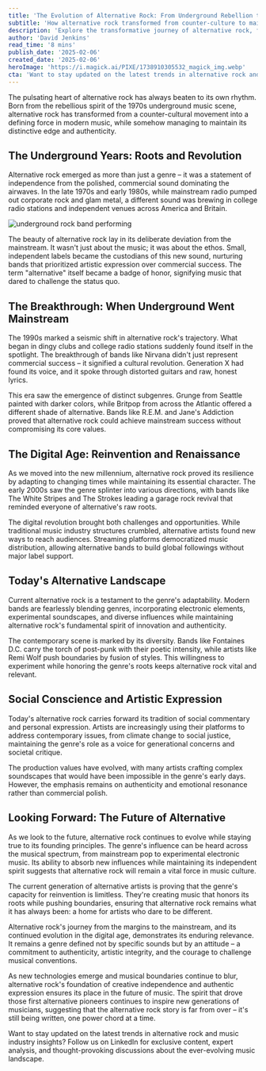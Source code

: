```yaml
---
title: 'The Evolution of Alternative Rock: From Underground Rebellion to Cultural Force'
subtitle: 'How alternative rock transformed from counter-culture to mainstream while keeping its edge'
description: 'Explore the transformative journey of alternative rock, from its 1970s underground beginnings to its cultural influence in the 21st century. Discover how this genre has evolved while retaining its core rebellious spirit, ushering new trends in the music industry.'
author: 'David Jenkins'
read_time: '8 mins'
publish_date: '2025-02-06'
created_date: '2025-02-06'
heroImage: 'https://i.magick.ai/PIXE/1738910305532_magick_img.webp'
cta: 'Want to stay updated on the latest trends in alternative rock and music industry insights? Follow us on LinkedIn for exclusive content, expert analysis, and thought-provoking discussions about the ever-evolving music landscape.'
---
```


The pulsating heart of alternative rock has always beaten to its own rhythm. Born from the rebellious spirit of the 1970s underground music scene, alternative rock has transformed from a counter-cultural movement into a defining force in modern music, while somehow managing to maintain its distinctive edge and authenticity.

## The Underground Years: Roots and Revolution

Alternative rock emerged as more than just a genre – it was a statement of independence from the polished, commercial sound dominating the airwaves. In the late 1970s and early 1980s, while mainstream radio pumped out corporate rock and glam metal, a different sound was brewing in college radio stations and independent venues across America and Britain.

![underground rock band performing](https://i.magick.ai/PIXE/1738910305532_magick_img.webp)

The beauty of alternative rock lay in its deliberate deviation from the mainstream. It wasn't just about the music; it was about the ethos. Small, independent labels became the custodians of this new sound, nurturing bands that prioritized artistic expression over commercial success. The term "alternative" itself became a badge of honor, signifying music that dared to challenge the status quo.

## The Breakthrough: When Underground Went Mainstream

The 1990s marked a seismic shift in alternative rock's trajectory. What began in dingy clubs and college radio stations suddenly found itself in the spotlight. The breakthrough of bands like Nirvana didn't just represent commercial success – it signified a cultural revolution. Generation X had found its voice, and it spoke through distorted guitars and raw, honest lyrics.

This era saw the emergence of distinct subgenres. Grunge from Seattle painted with darker colors, while Britpop from across the Atlantic offered a different shade of alternative. Bands like R.E.M. and Jane's Addiction proved that alternative rock could achieve mainstream success without compromising its core values.

## The Digital Age: Reinvention and Renaissance

As we moved into the new millennium, alternative rock proved its resilience by adapting to changing times while maintaining its essential character. The early 2000s saw the genre splinter into various directions, with bands like The White Stripes and The Strokes leading a garage rock revival that reminded everyone of alternative's raw roots.

The digital revolution brought both challenges and opportunities. While traditional music industry structures crumbled, alternative artists found new ways to reach audiences. Streaming platforms democratized music distribution, allowing alternative bands to build global followings without major label support.

## Today's Alternative Landscape

Current alternative rock is a testament to the genre's adaptability. Modern bands are fearlessly blending genres, incorporating electronic elements, experimental soundscapes, and diverse influences while maintaining alternative rock's fundamental spirit of innovation and authenticity.

The contemporary scene is marked by its diversity. Bands like Fontaines D.C. carry the torch of post-punk with their poetic intensity, while artists like Remi Wolf push boundaries by fusion of styles. This willingness to experiment while honoring the genre's roots keeps alternative rock vital and relevant.

## Social Conscience and Artistic Expression

Today's alternative rock carries forward its tradition of social commentary and personal expression. Artists are increasingly using their platforms to address contemporary issues, from climate change to social justice, maintaining the genre's role as a voice for generational concerns and societal critique.

The production values have evolved, with many artists crafting complex soundscapes that would have been impossible in the genre's early days. However, the emphasis remains on authenticity and emotional resonance rather than commercial polish.

## Looking Forward: The Future of Alternative

As we look to the future, alternative rock continues to evolve while staying true to its founding principles. The genre's influence can be heard across the musical spectrum, from mainstream pop to experimental electronic music. Its ability to absorb new influences while maintaining its independent spirit suggests that alternative rock will remain a vital force in music culture.

The current generation of alternative artists is proving that the genre's capacity for reinvention is limitless. They're creating music that honors its roots while pushing boundaries, ensuring that alternative rock remains what it has always been: a home for artists who dare to be different.

Alternative rock's journey from the margins to the mainstream, and its continued evolution in the digital age, demonstrates its enduring relevance. It remains a genre defined not by specific sounds but by an attitude – a commitment to authenticity, artistic integrity, and the courage to challenge musical conventions.

As new technologies emerge and musical boundaries continue to blur, alternative rock's foundation of creative independence and authentic expression ensures its place in the future of music. The spirit that drove those first alternative pioneers continues to inspire new generations of musicians, suggesting that the alternative rock story is far from over – it's still being written, one power chord at a time.

Want to stay updated on the latest trends in alternative rock and music industry insights? Follow us on LinkedIn for exclusive content, expert analysis, and thought-provoking discussions about the ever-evolving music landscape.